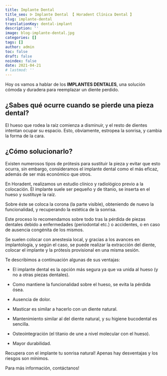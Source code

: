 ```yaml
---
title: Implante Dental
title_seo: ᐅ Implante Dental 【 Horadent Clínica Dental 】
slug: implante-dental
translationKey: dental-implant
description: ''
image: blog-implante-dental.jpg
categories: []
tags: []
author: admin
toc: false
draft: false
noindex: false
date: 2021-04-21
# lastmod: ''
---
```

Hoy os vamos a hablar de los **IMPLANTES DENTALES**, una solución cómoda y
duradera para reemplazar un diente perdido.

## ¿Sabes qué ocurre cuando se pierde una pieza dental?

El hueso que rodea la raíz comienza a disminuir, y el resto de dientes
intentan ocupar su espacio. Esto, obviamente, estropea la sonrisa, y cambia
la forma de la cara.

## ¿Cómo solucionarlo?

Existen numerosos tipos de prótesis para sustituir la pieza y evitar que
esto ocurra, sin embargo, consideramos el implante dental como el más
eficaz, además de ser más económico que otros.

En Horadent, realizamos un estudio clínico y radiológico previo a la
colocación. El implante suele ser pequeño y de titanio, se inserta en el
hueso y sustituye la raíz.

Sobre éste se coloca la corona (la parte visible), obteniendo de nuevo la
funcionalidad, y recuperando la estética de la sonrisa.

Este proceso lo recomendamos sobre todo tras la pérdida de piezas dentales
debido a enfermedades (periodontal etc.) o accidentes, o en caso de ausencia
congénita de los mismos.

Se suelen colocar con anestesia local, y gracias a los avances en
implantología, y según el caso, se puede realizar la extracción del diente,
colocar el implante y la prótesis provisional en una misma sesión.

Te describimos a continuación algunas de sus ventajas:

- El implante dental es la opción más segura ya que va unida al hueso (y no
a otras piezas dentales).

- Como mantiene la funcionalidad sobre el hueso, se evita la pérdida ósea.

- Ausencia de dolor.

- Masticar es similar a hacerlo con un diente natural.

- Mantenimiento similar al del diente natural, y su higiene bucodental es
sencilla.

- Osteointegración (el titanio de une a nivel molecular con el hueso).

- Mayor durabilidad.

Recupera con el implante tu sonrisa natural! Apenas hay desventajas y los
riesgos son mínimos.

Para más información, contáctanos!
